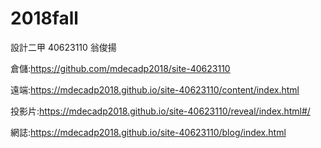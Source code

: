 # 2018fall
設計二甲 40623110 翁俊揚 

倉儲:https://github.com/mdecadp2018/site-40623110

遠端:https://mdecadp2018.github.io/site-40623110/content/index.html

投影片:https://mdecadp2018.github.io/site-40623110/reveal/index.html#/

網誌:https://mdecadp2018.github.io/site-40623110/blog/index.html
